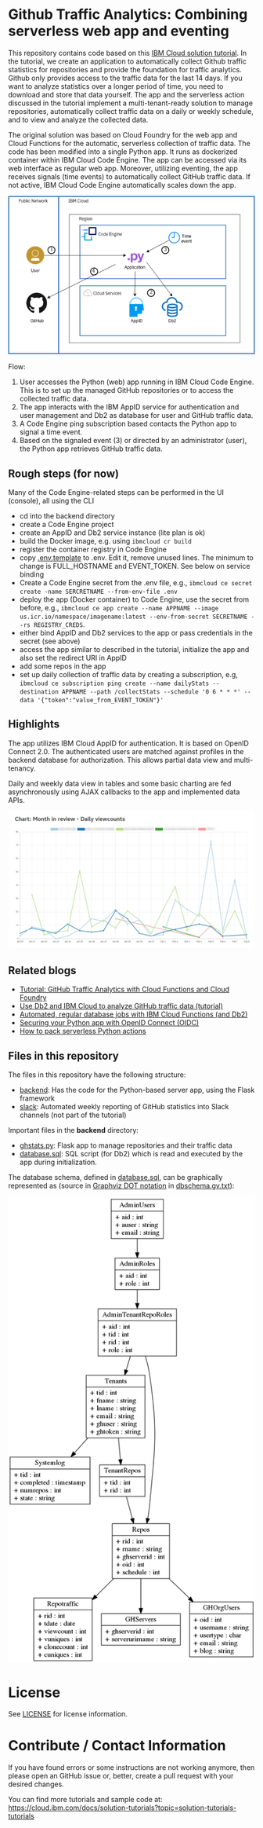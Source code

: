 # Github Traffic Analytics: Combining serverless web app and eventing
This repository contains code based on this [IBM Cloud solution tutorial](https://cloud.ibm.com/docs/solution-tutorials?topic=solution-tutorials-serverless-github-traffic-analytics). In the tutorial, we create an application to automatically collect Github traffic statistics for repositories and provide the foundation for traffic analytics. Github only provides access to the traffic data for the last 14 days. If you want to analyze statistics over a longer period of time, you need to download and store that data yourself. The app and the serverless action discussed in the tutorial implement a multi-tenant-ready solution to manage repositories, automatically collect traffic data on a daily or weekly schedule, and to view and analyze the collected data.

The original solution was based on Cloud Foundry for the web app and Cloud Functions for the automatic, serverless collection of traffic data. The code has been modified into a single Python app. It runs as dockerized container within IBM Cloud Code Engine. The app can be accessed via its web interface as regular web app. Moreover, utilizing eventing, the app receives signals (time events) to automatically collect GitHub traffic data. If not active, IBM Cloud Code Engine automatically scales down the app.

![Architecture diagram](serverless-github-traffic-stats.png)

Flow:
1. User accesses the Python (web) app running in IBM Cloud Code Engine. This is to set up the managed GitHub repositories or to access the collected traffic data.
2. The app interacts with the IBM AppID service for authentication and user management and Db2 as database for user and GitHub traffic data.
3. A Code Engine ping subscription based contacts the Python app to signal a time event.
4. Based on the signaled event (3) or directed by an administrator (user), the Python app retrieves GitHub traffic data.

## Rough steps (for now)
Many of the Code Engine-related steps can be performed in the UI (console), all using the CLI

- cd into the backend directory
- create a Code Engine project
- create an AppID and Db2 service instance (lite plan is ok)
- build the Docker image, e.g. using `ibmcloud cr build`
- register the container registry in Code Engine
- copy [.env.template](backend/.env.template) to .env. Edit it, remove unused lines. The minimum to change is FULL_HOSTNAME and EVENT_TOKEN. See below on service binding
- Create a Code Engine secret from the .env file, e.g., `ibmcloud ce secret create -name SERCRETNAME --from-env-file .env`
- deploy the app (Docker container) to Code Engine, use the secret from before, e.g., `ibmcloud ce app create --name APPNAME --image us.icr.io/namespace/imagename:latest --env-from-secret SECRETNAME --rs REGISTRY_CREDS`. 
- either bind AppID and Db2 services to the app or pass credentials in the secret (see above)
- access the app similar to described in the tutorial, initialize the app and also set the redirect URI in AppID
- add some repos in the app
- set up daily collection of traffic data by creating a subscription, e.g, `ibmcloud ce subscription ping create --name dailyStats --destination APPNAME --path /collectStats --schedule '0 6 * * *' --data '{"token":"value_from_EVENT_TOKEN"}'`


## Highlights
The app utilizes IBM Cloud AppID for authentication. It is based on OpenID Connect 2.0. The authenticated users are matched against profiles in the backend database for authorization. This allows partial data view and multi-tenancy.

Daily and weekly data view in tables and some basic charting are fed asynchronously using AJAX callbacks to the app and implemented data APIs.

![charting](screenshots/Charting.png)

## Related blogs
* [Tutorial: GitHub Traffic Analytics with Cloud Functions and Cloud Foundry](https://www.ibm.com/blogs/bluemix/2018/04/tutorial-github-traffic-analytics/)
* [Use Db2 and IBM Cloud to analyze GitHub traffic data (tutorial)](http://blog.4loeser.net/2018/04/use-db2-and-ibm-cloud-to-analyze-github.html)
* [Automated, regular database jobs with IBM Cloud Functions (and Db2)](http://blog.4loeser.net/2018/04/automated-regular-database-jobs-with.html)
* [Securing your Python app with OpenID Connect (OIDC)](http://blog.4loeser.net/2018/06/securing-your-python-app-with-openid.html)
* [How to pack serverless Python actions](http://blog.4loeser.net/2018/05/how-to-pack-serverless-python-actions.html)


## Files in this repository
The files in this repository have the following structure:
* [backend](backend): Has the code for the Python-based server app, using the Flask framework
* [slack](slack): Automated weekly reporting of GitHub statistics into Slack channels (not part of the tutorial)


Important files in the **backend** directory:
* [ghstats.py](backend/ghstats.py): Flask app to manage repositories and their traffic data
* [database.sql](backend/database.sql): SQL script (for Db2) which is read and executed by the app during initialization.

The database schema, defined in [database.sql](backend/database.sql), can be graphically represented as (source in [Graphviz DOT notation](https://www.graphviz.org/documentation/) in [dbschema.gv.txt](dbschema.gv.txt)):

![](dbschema.png)


# License
See [LICENSE](LICENSE) for license information.


# Contribute / Contact Information
If you have found errors or some instructions are not working anymore, then please open an GitHub issue or, better, create a pull request with your desired changes.

You can find more tutorials and sample code at:
https://cloud.ibm.com/docs/solution-tutorials?topic=solution-tutorials-tutorials
